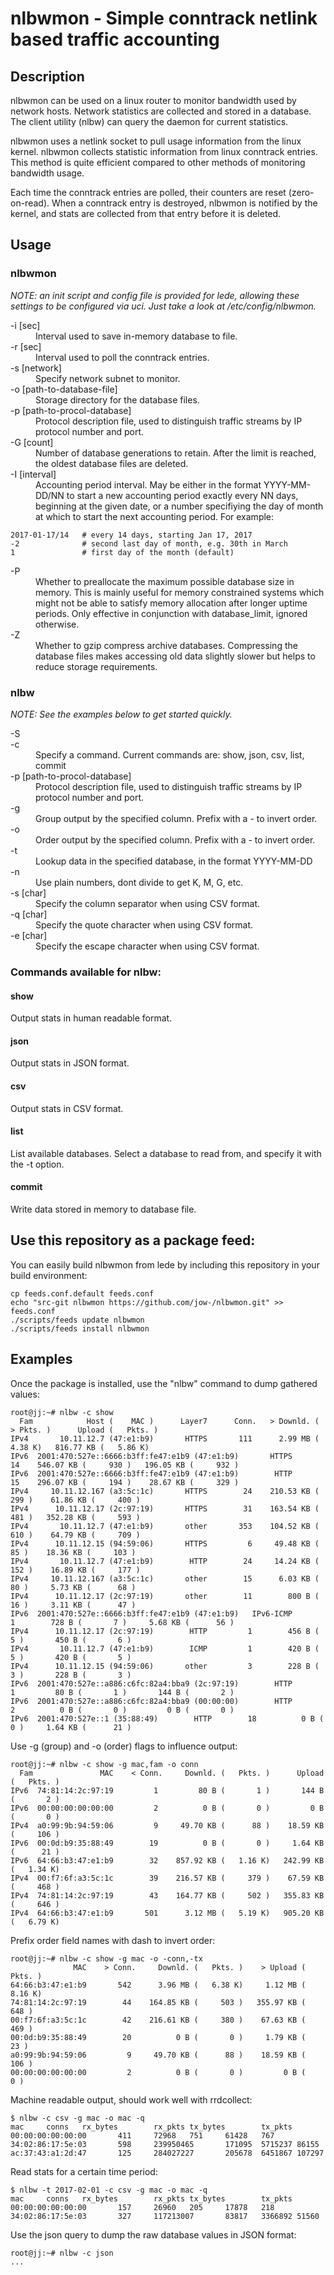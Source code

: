 # nlbwmon - Simple conntrack netlink based traffic accounting

## Description

nlbwmon can be used on a linux router to monitor bandwidth used by network hosts.  Network statistics are collected and stored in a database.  The client utility (nlbw) can query the daemon for current statistics.  

nlbwmon uses a netlink socket to pull usage information from the linux kernel.  nlbwmon collects statistic information from linux conntrack entries.  This method is quite efficient compared to other methods of monitoring bandwidth usage.

Each time the conntrack entries are polled, their counters are reset (zero-on-read).  When a conntrack entry is destroyed, nlbwmon is notified by the kernel, and stats are collected from that entry before it is deleted.



## Usage

### nlbwmon

*NOTE: an init script and config file is provided for lede, allowing these settings to be configured via uci.  Just take a look at /etc/config/nlbwmon.*

<dl>
<dt>-i [sec]</dt>
<dd>Interval used to save in-memory database to file.</dd>

<dt>-r [sec]</dt>
<dd>Interval used to poll the conntrack entries.</dd>

<dt>-s [network]</dt>
<dd>Specify network subnet to monitor.</dd>

<dt>-o [path-to-database-file]</dt>
<dd>Storage directory for the database files.</dd>

<dt>-p [path-to-procol-database]</dt>
<dd>Protocol description file, used to distinguish traffic streams by IP protocol number and port.</dd>

<dt>-G [count]</dt>
<dd>Number of database generations to retain.  After the limit is reached, the oldest database files are deleted.</dd>

<dt>-I [interval]</dt>
<dd>Accounting period interval.  May be either in the format YYYY-MM-DD/NN
to start a new accounting period exactly every NN days, beginning at
the given date, or a number specifiying the day of month at which to
start the next accounting period.  For example:</dd>
</dl>

```
2017-01-17/14   # every 14 days, starting Jan 17, 2017
-2              # second last day of month, e.g. 30th in March
1               # first day of the month (default)
```

<dl>
<dt>-P</dt>
<dd>Whether to preallocate the maximum possible database size in memory.
This is mainly useful for memory constrained systems which might not
be able to satisfy memory allocation after longer uptime periods.
Only effective in conjunction with database_limit, ignored otherwise.</dd>

<dt>-Z</dt>
<dd>Whether to gzip compress archive databases. Compressing the database
files makes accessing old data slightly slower but helps to reduce
storage requirements.</dd>
</dl>



### nlbw
*NOTE: See the examples below to get started quickly.*

<dl>
<dt>-S</dt>
<dd></dd>

<dt>-c</dt>
<dd>Specify a command.  Current commands are: show, json, csv, list, commit</dd>

<dt>-p [path-to-procol-database]</dt>
<dd>Protocol description file, used to distinguish traffic streams by IP protocol number and port.</dd>

<dt>-g</dt>
<dd>Group output by the specified column.  Prefix with a - to invert order.</dd>

<dt>-o</dt>
<dd>Order output by the specified column.  Prefix with a - to invert order.</dd>

<dt>-t</dt>
<dd>Lookup data in the specified database, in the format YYYY-MM-DD</dd>

<dt>-n</dt>
<dd>Use plain numbers, dont divide to get K, M, G, etc.</dd>

<dt>-s [char]</dt>
<dd>Specify the column separator when using CSV format.</dd>

<dt>-q [char]</dt>
<dd>Specify the quote character when using CSV format.</dd>

<dt>-e [char]</dt>
<dd>Specify the escape character when using CSV format.</dd>
</dl>



### Commands available for nlbw:

#### show
Output stats in human readable format.

#### json
Output stats in JSON format.

#### csv
Output stats in CSV format.

#### list
List available databases.  Select a database to read from, and specify it with the -t option.

#### commit
Write data stored in memory to database file.

## Use this repository as a package feed:

You can easily build nlbwmon from lede by including this repository in your build environment:

    cp feeds.conf.default feeds.conf
    echo "src-git nlbwmon https://github.com/jow-/nlbwmon.git" >> feeds.conf
    ./scripts/feeds update nlbwmon
    ./scripts/feeds install nlbwmon



## Examples

Once the package is installed, use the "nlbw" command to dump gathered values:

    root@jj:~# nlbw -c show
      Fam            Host (    MAC )      Layer7      Conn.   > Downld. ( > Pkts. )      Upload (   Pkts. )
    IPv4       10.11.12.7 (47:e1:b9)       HTTPS       111      2.99 MB (   4.38 K)   816.77 KB (   5.86 K)
    IPv6  2001:470:527e::6666:b3ff:fe47:e1b9 (47:e1:b9)       HTTPS        14    546.07 KB (     930 )   196.05 KB (     932 )
    IPv6  2001:470:527e::6666:b3ff:fe47:e1b9 (47:e1:b9)        HTTP        15    296.07 KB (     194 )    28.67 KB (     329 )
    IPv4     10.11.12.167 (a3:5c:1c)       HTTPS        24    210.53 KB (     299 )    61.86 KB (     400 )
    IPv4      10.11.12.17 (2c:97:19)       HTTPS        31    163.54 KB (     481 )   352.28 KB (     593 )
    IPv4       10.11.12.7 (47:e1:b9)       other       353    104.52 KB (     610 )    64.79 KB (     709 )
    IPv4      10.11.12.15 (94:59:06)       HTTPS         6     49.48 KB (      85 )    18.36 KB (     103 )
    IPv4       10.11.12.7 (47:e1:b9)        HTTP        24     14.24 KB (     152 )    16.89 KB (     177 )
    IPv4     10.11.12.167 (a3:5c:1c)       other        15      6.03 KB (      80 )     5.73 KB (      68 )
    IPv4      10.11.12.17 (2c:97:19)       other        11        800 B (      16 )     3.11 KB (      47 )
    IPv6  2001:470:527e::6666:b3ff:fe47:e1b9 (47:e1:b9)   IPv6-ICMP         1        728 B (       7 )     5.68 KB (      56 )
    IPv4      10.11.12.17 (2c:97:19)        HTTP         1        456 B (       5 )       450 B (       6 )
    IPv4       10.11.12.7 (47:e1:b9)        ICMP         1        420 B (       5 )       420 B (       5 )
    IPv4      10.11.12.15 (94:59:06)       other         3        228 B (       3 )       228 B (       3 )
    IPv6  2001:470:527e::a886:c6fc:82a4:bba9 (2c:97:19)        HTTP         1         80 B (       1 )       144 B (       2 )
    IPv6  2001:470:527e::a886:c6fc:82a4:bba9 (00:00:00)        HTTP         2          0 B (       0 )         0 B (       0 )
    IPv6  2001:470:527e::1 (35:88:49)        HTTP        18          0 B (       0 )     1.64 KB (      21 )

Use -g (group) and -o (order) flags to influence output:

    root@jj:~# nlbw -c show -g mac,fam -o conn
      Fam               MAC    < Conn.     Downld. (   Pkts. )      Upload (   Pkts. )
    IPv6  74:81:14:2c:97:19         1         80 B (       1 )       144 B (       2 )
    IPv6  00:00:00:00:00:00         2          0 B (       0 )         0 B (       0 )
    IPv4  a0:99:9b:94:59:06         9     49.70 KB (      88 )    18.59 KB (     106 )
    IPv6  00:0d:b9:35:88:49        19          0 B (       0 )     1.64 KB (      21 )
    IPv6  64:66:b3:47:e1:b9        32    857.92 KB (   1.16 K)   242.99 KB (   1.34 K)
    IPv4  00:f7:6f:a3:5c:1c        39    216.57 KB (     379 )    67.59 KB (     468 )
    IPv4  74:81:14:2c:97:19        43    164.77 KB (     502 )   355.83 KB (     646 )
    IPv4  64:66:b3:47:e1:b9       501      3.12 MB (   5.19 K)   905.20 KB (   6.79 K)

Prefix order field names with dash to invert order:

    root@jj:~# nlbw -c show -g mac -o -conn,-tx
                  MAC    > Conn.     Downld. (   Pkts. )    > Upload (   Pkts. )
    64:66:b3:47:e1:b9       542      3.96 MB (   6.38 K)     1.12 MB (   8.16 K)
    74:81:14:2c:97:19        44    164.85 KB (     503 )   355.97 KB (     648 )
    00:f7:6f:a3:5c:1c        42    216.61 KB (     380 )    67.63 KB (     469 )
    00:0d:b9:35:88:49        20          0 B (       0 )     1.79 KB (      23 )
    a0:99:9b:94:59:06         9     49.70 KB (      88 )    18.59 KB (     106 )
    00:00:00:00:00:00         2          0 B (       0 )         0 B (       0 )

Machine readable output, should work well with rrdcollect:

	$ nlbw -c csv -g mac -o mac -q
	mac     conns   rx_bytes        rx_pkts tx_bytes        tx_pkts
	00:00:00:00:00:00       411     72968   751     61428   767
	34:02:86:17:5e:03       598     239950465       171095  5715237 86155
	ac:37:43:a1:2d:47       125     284027227       205678  6451867 107297

Read stats for a certain time period:

	$ nlbw -t 2017-02-01 -c csv -g mac -o mac -q
	mac     conns   rx_bytes        rx_pkts tx_bytes        tx_pkts
	00:00:00:00:00:00       157     26960   205     17878   218
	34:02:86:17:5e:03       327     117213007       83817   3366892 51560


Use the json query to dump the raw database values in JSON format:

    root@jj:~# nlbw -c json
    ...
